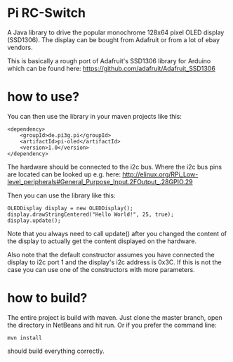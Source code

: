 Pi RC-Switch
============

A Java library to drive the popular monochrome 128x64 pixel OLED display (SSD1306).
The display can be bought from Adafruit or from a lot of ebay vendors.

This is basically a rough port of Adafruit's SSD1306 library for Arduino which
can be found here: https://github.com/adafruit/Adafruit_SSD1306

how to use?
============
You can then use the library in your maven projects like this:

    <dependency>
        <groupId>de.pi3g.pi</groupId>
        <artifactId>pi-oled</artifactId>
        <version>1.0</version>
    </dependency>

The hardware should be connected to the i2c bus. Where the i2c bus pins
are located can be looked up e.g. here: 
http://elinux.org/RPi_Low-level_peripherals#General_Purpose_Input.2FOutput_.28GPIO.29 

Then you can use the library like this:

    OLEDDisplay display = new OLEDDisplay();
    display.drawStringCentered("Hello World!", 25, true);
    display.update();

Note that you always need to call update() after you changed the content of the display
to actually get the content displayed on the hardware.

Also note that the default constructor assumes you have connected the display to
i2c port 1 and the display's i2c address is 0x3C. If this is not the case you
can use one of the constructors with more parameters.

how to build?
=============

The entire project is build with maven. Just clone the master branch, open the directory in NetBeans and hit run. Or if
you prefer the command line: 

    mvn install

should build everything correctly. 